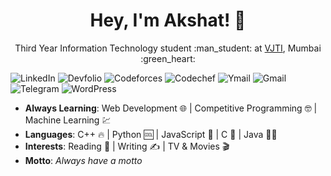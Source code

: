 <h1 align="center">Hey, I'm Akshat! 👋</h1>
<p align="center">Third Year Information Technology student :man_student: at <a href="https://vjtimumbai.in/">VJTI</a>, Mumbai :green_heart:</p>

![LinkedIn](https://img.shields.io/badge/akshatshah__21-0077b5?style=for-the-badge&logo=Linkedin&logoColor=white?link=https://www.linkedin.com/in/akshatshah21?)
![Devfolio](https://img.shields.io/badge/Devfolio-akshatshah__21-3770ff?style=for-the-badge&?link=https://devfolio.co/@akshatshah_21)
![Codeforces](https://img.shields.io/badge/hades__21-lightgrey?style=for-the-badge&logo=codeforces&logoColor=white?link=https://codeforces.com/profile/hades_21)
![Codechef](https://img.shields.io/badge/hades__21-5b4638?style=for-the-badge&logo=codechef&logoColor=white?link=https://www.codechef.com/users/hades_21)
![Ymail](https://img.shields.io/badge/akshatshah__21%40yahoo.in-6001d2?style=for-the-badge&logo=yahoo!)
![Gmail](https://img.shields.io/badge/anshah__b18%40it.vjti.ac.in-d14836?style=for-the-badge&logo=gmail&logoColor=white)
![Telegram](https://img.shields.io/badge/Hades__218-9cf?style=for-the-badge&logo=telegram&logoColor=white?link=https://t.me/Hades_218)
![WordPress](https://img.shields.io/badge/imagination_boundless-21759b?style=for-the-badge&logo=wordpress&logoColor=white?link=https://imaginationboundless.wordpress.com/)

- **Always Learning**: Web Development  :globe_with_meridians:  |  Competitive Programming  :nerd_face:  |  Machine Learning  :chart:
- **Languages**: C++  :fire:  |  Python  :cool:  |  JavaScript  :yellow_heart:  |  C  :monocle_face:  |  Java  :man_shrugging:
- **Interests**: Reading  :green_book:  |  Writing  :writing_hand:  |  TV & Movies  :clapper: 
- **Motto**: _Always have a motto_
<!--
**akshatshah21/akshatshah21** is a ✨ _special_ ✨ repository because its `README.md` (this file) appears on your GitHub profile.

Here are some ideas to get you started:

- 🔭 I’m currently working on ...
- 🌱 I’m currently learning ...
- 👯 I’m looking to collaborate on ...
- 🤔 I’m looking for help with ...
- 💬 Ask me about ...
- 📫 How to reach me: ...
- 😄 Pronouns: ...
- ⚡ Fun fact: ...
-->
